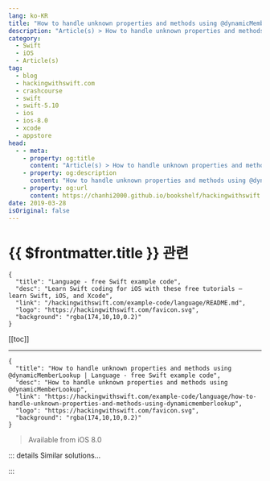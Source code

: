 ```yaml
---
lang: ko-KR
title: "How to handle unknown properties and methods using @dynamicMemberLookup"
description: "Article(s) > How to handle unknown properties and methods using @dynamicMemberLookup"
category:
  - Swift
  - iOS
  - Article(s)
tag: 
  - blog
  - hackingwithswift.com
  - crashcourse
  - swift
  - swift-5.10
  - ios
  - ios-8.0
  - xcode
  - appstore
head:
  - - meta:
    - property: og:title
      content: "Article(s) > How to handle unknown properties and methods using @dynamicMemberLookup"
    - property: og:description
      content: "How to handle unknown properties and methods using @dynamicMemberLookup"
    - property: og:url
      content: https://chanhi2000.github.io/bookshelf/hackingwithswift.com/example-code/language/how-to-handle-unknown-properties-and-methods-using-dynamicmemberlookup.html
date: 2019-03-28
isOriginal: false
---
```


# {{ $frontmatter.title }} 관련

```component VPCard
{
  "title": "Language - free Swift example code",
  "desc": "Learn Swift coding for iOS with these free tutorials – learn Swift, iOS, and Xcode",
  "link": "/hackingwithswift.com/example-code/language/README.md",
  "logo": "https://hackingwithswift.com/favicon.svg",
  "background": "rgba(174,10,10,0.2)"
}
```

[[toc]]

---

```component VPCard
{
  "title": "How to handle unknown properties and methods using @dynamicMemberLookup | Language - free Swift example code",
  "desc": "How to handle unknown properties and methods using @dynamicMemberLookup",
  "link": "https://hackingwithswift.com/example-code/language/how-to-handle-unknown-properties-and-methods-using-dynamicmemberlookup",
  "logo": "https://hackingwithswift.com/favicon.svg",
  "background": "rgba(174,10,10,0.2)"
}
```

> Available from iOS 8.0

<!-- TODO: 작성 -->

<!-- 
Swift has always had strong focus on type safety, but sometimes you need to be able to work with data where the structure isn’t known ahead of time.

To handle this situation, Swift has an attribute called `@dynamicMemberLookup`, which instructs Swift to call a subscript method when accessing properties. This subscript method, `subscript(dynamicMember:)`, is *required* when using the `@dynamicMemberLookup` attribute – you’ll get passed the string name of the property that was requested, and can return any value you like.

To help you understand the basics, here’s an example that creates a `Person` struct that reads its values from a dictionary:

```swift
@dynamicMemberLookup
struct Person {
    subscript(dynamicMember member: String) -> String {
        let properties = ["name": "Taylor Swift", "city": "Nashville"]
        return properties[member, default: ""]
    }
}
```

The `@dynamicMemberLookup` attribute requires the type to implement a `subscript(dynamicMember:)` method to handle the work of dynamic member lookup. As you can see, I’ve written one that accepts the member name as string and returns a string, and internally it just looks up the member name in a dictionary and returns its value.

That struct allows us to write code like this:

```swift
let person = Person()
print(person.name)
print(person.city)
print(person.nameOfPet)
```

That will compile cleanly and run, even though `name`, `city`, and `nameOfPet` do not exist as properties on the `Person` type. Instead, they are all looked up at runtime: that code will print “Taylor Swift” and “Nashville” for the first two calls to `print()`, then an empty string for the final one because our dictionary doesn’t store anything for `nameOfPet`.

This `subscript(dynamicMember:)` method *must* return a string, which is what enforces Swift’s type safety – even though you’re still dealing with dynamic data, Swift will ensure you get back what you expected.

If you want multiple different types, just implement different `subscript(dynamicMember:)` methods:

```swift
@dynamicMemberLookup
struct Employee {
    subscript(dynamicMember member: String) -> String {
        let properties = ["name": "Taylor Swift", "city": "Nashville"]
        return properties[member, default: ""]
    }

    subscript(dynamicMember member: String) -> Int {
        let properties = ["age": 26, "height": 178]
        return properties[member, default: 0]
    }
}
```

Now that any property can be accessed in more than one way, it’s important that you are clear which one should be used. That might be implicit, for example if you send the return value into a function that accepts only strings, or it might be explicit, like this:

```swift
let employee = Employee()
let age: Int = employee.age
```

Either way, Swift must know for sure which subscript will be called.

You can also overload `subscript` to return closures:

```swift
@dynamicMemberLookup
struct User {
    subscript(dynamicMember member: String) -> (_ input: String) -> Void {
        return {
            print("Hello! I live at the address \($0).")
        }
    }
}

let user = User()
user.printAddress("123 Swift Street")
```

When that’s run, `user.printAddress` returns a closure that prints out a string, and the `("123 Swift Street")` part immediately calls it with that input. 

Using dynamic member subscripting in a type that has also regular properties and methods will result in those properties and methods always being used in place of the dynamic member. For example, we could define a `Singer` struct with a built-in `name` property alongside a dynamic member subscript:

```swift
struct Singer {
    public var name = "Ed Sheeran"

    subscript(dynamicMember member: String) -> String {
        return "Taylor Swift"
    }
}

let singer = Singer()
print(singer.name)
```

That code prints “Ed Sheeran”, because the `name` property will always be used rather than the dynamic member subscript.

-->

::: details Similar solutions…

<!--
/quick-start/swiftui/swiftui-tips-and-tricks">SwiftUI tips and tricks 
/quick-start/swiftui/all-swiftui-property-wrappers-explained-and-compared">All SwiftUI property wrappers explained and compared 
/example-code/uikit/how-to-create-live-playgrounds-in-xcode">How to create live playgrounds in Xcode 
/example-code/games/how-to-create-a-random-terrain-tile-map-using-sktilemapnode-and-gkperlinnoisesource">How to create a random terrain tile map using SKTileMapNode and GKPerlinNoiseSource 
/quick-start/swiftui/how-to-use-instruments-to-profile-your-swiftui-code-and-identify-slow-layouts">How to use Instruments to profile your SwiftUI code and identify slow layouts</a>
-->

:::

